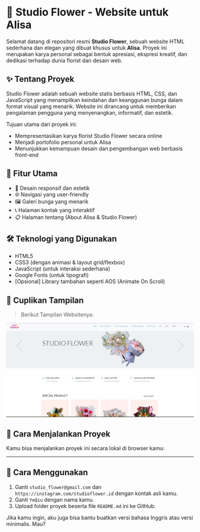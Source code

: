 # 🌸 Studio Flower - Website untuk Alisa

Selamat datang di repositori resmi **Studio Flower**, sebuah website HTML sederhana dan elegan yang dibuat khusus untuk **Alisa**. Proyek ini merupakan karya personal sebagai bentuk apresiasi, ekspresi kreatif, dan dedikasi terhadap dunia florist dan desain web.

## ✨ Tentang Proyek

Studio Flower adalah sebuah website statis berbasis HTML, CSS, dan JavaScript yang menampilkan keindahan dan keanggunan bunga dalam format visual yang menarik. Website ini dirancang untuk memberikan pengalaman pengguna yang menyenangkan, informatif, dan estetik.

Tujuan utama dari proyek ini:
- Mempresentasikan karya florist Studio Flower secara online
- Menjadi portofolio personal untuk Alisa
- Menunjukkan kemampuan desain dan pengembangan web berbasis front-end

## 🌼 Fitur Utama

- 🎨 Desain responsif dan estetik
- 🌐 Navigasi yang user-friendly
- 🖼️ Galeri bunga yang menarik
- 📞 Halaman kontak yang interaktif
- 📋 Halaman tentang (About Alisa & Studio Flower)

## 🛠️ Teknologi yang Digunakan

- HTML5
- CSS3 (dengan animasi & layout grid/flexbox)
- JavaScript (untuk interaksi sederhana)
- Google Fonts (untuk tipografi)
- [Opsional] Library tambahan seperti AOS (Animate On Scroll)

## 📸 Cuplikan Tampilan

> Berikut Tampilan Websitenya:

![Screenshot Studio Flower](images/screenshot.png)

## 🚀 Cara Menjalankan Proyek

Kamu bisa menjalankan proyek ini secara lokal di browser kamu:


---

## 📌 Cara Menggunakan

1. Ganti `studio_flower@gmail.com` dan `https://instagram.com/studioflower.id` dengan kontak asli kamu.
2. Ganti `YeQiu` dengan nama kamu.
3. Upload folder proyek beserta file `README.md` ini ke GitHub.

Jika kamu ingin, aku juga bisa bantu buatkan versi bahasa Inggris atau versi minimalis. Mau?

